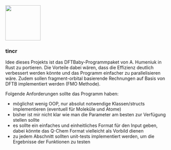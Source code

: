 <div align="left">
  <img src="https://github.com/hochej/tincr/blob/master/tincr.svg" height="110"/>
</div>

### tincr
Idee dieses Projekts ist das DFTBaby-Programmpaket von A. Humeniuk 
in Rust zu portieren. Die Vorteile dabei wären, dass die Effizienz deutlich
verbessert werden könnte und das Programm einfacher zu parallelisieren wäre.
Zudem sollen fragment-orbital basierende Rechnungen auf Basis von DFTB
implementiert werden (FMO Methode).

Folgende Anforderungen sollte das Programm haben:
- möglichst wenig OOP, nur absolut notwendige Klassen/structs implementieren
(eventuell für Moleküle und Atome)
- bisher ist mir nicht klar wie man die Parameter am besten zur Verfügung
stellen sollte
- es sollte ein einfaches und einheitliches Format für den Input geben,
dabei könnte das Q-Chem Format vielleicht als Vorbild dienen
- zu jedem Abschnitt sollten unit-tests implementiert werden, um die Ergebnisse
der Funktionen zu testen 